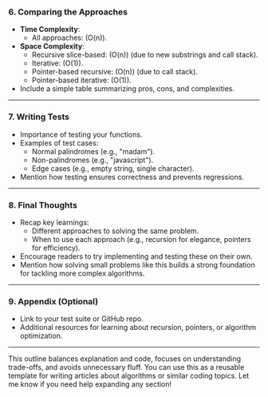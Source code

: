 




 

### **6. Comparing the Approaches**
   - **Time Complexity**:
     - All approaches: \(O(n)\).
   - **Space Complexity**:
     - Recursive slice-based: \(O(n)\) (due to new substrings and call stack).
     - Iterative: \(O(1)\).
     - Pointer-based recursive: \(O(n)\) (due to call stack).
     - Pointer-based iterative: \(O(1)\).
   - Include a simple table summarizing pros, cons, and complexities.

---

### **7. Writing Tests**
   - Importance of testing your functions.
   - Examples of test cases:
     - Normal palindromes (e.g., "madam").
     - Non-palindromes (e.g., "javascript").
     - Edge cases (e.g., empty string, single character).
   - Mention how testing ensures correctness and prevents regressions.

---

### **8. Final Thoughts**
   - Recap key learnings:
     - Different approaches to solving the same problem.
     - When to use each approach (e.g., recursion for elegance, pointers for efficiency).
   - Encourage readers to try implementing and testing these on their own.
   - Mention how solving small problems like this builds a strong foundation for tackling more complex algorithms.

---

### **9. Appendix (Optional)**
   - Link to your test suite or GitHub repo.
   - Additional resources for learning about recursion, pointers, or algorithm optimization.

---

This outline balances explanation and code, focuses on understanding trade-offs, and avoids unnecessary fluff. You can use this as a reusable template for writing articles about algorithms or similar coding topics. Let me know if you need help expanding any section!